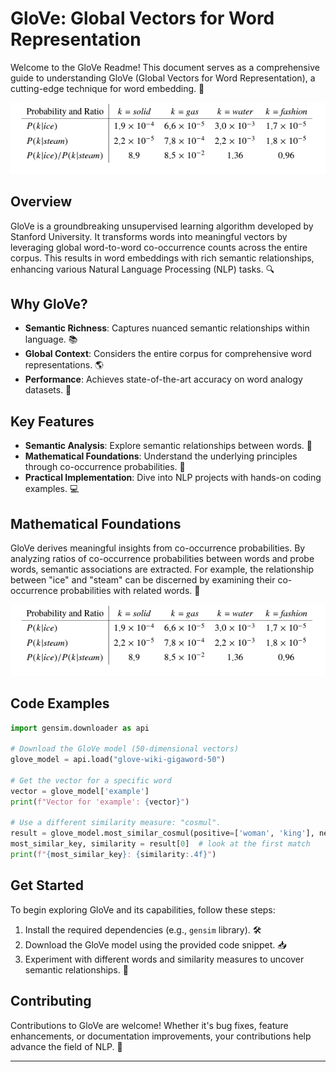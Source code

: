 

# GloVe: Global Vectors for Word Representation

Welcome to the GloVe Readme! This document serves as a comprehensive guide to understanding GloVe (Global Vectors for Word Representation), a cutting-edge technique for word embedding. 🌟

![GloVe](glove.png)

## Overview

GloVe is a groundbreaking unsupervised learning algorithm developed by Stanford University. It transforms words into meaningful vectors by leveraging global word-to-word co-occurrence counts across the entire corpus. This results in word embeddings with rich semantic relationships, enhancing various Natural Language Processing (NLP) tasks. 🔍

## Why GloVe?

- **Semantic Richness**: Captures nuanced semantic relationships within language. 📚
- **Global Context**: Considers the entire corpus for comprehensive word representations. 🌎
- **Performance**: Achieves state-of-the-art accuracy on word analogy datasets. 🚀

## Key Features

- **Semantic Analysis**: Explore semantic relationships between words. 🔬
- **Mathematical Foundations**: Understand the underlying principles through co-occurrence probabilities. 🧮
- **Practical Implementation**: Dive into NLP projects with hands-on coding examples. 💻

## Mathematical Foundations

GloVe derives meaningful insights from co-occurrence probabilities. By analyzing ratios of co-occurrence probabilities between words and probe words, semantic associations are extracted. For example, the relationship between "ice" and "steam" can be discerned by examining their co-occurrence probabilities with related words. 🤔

![GLoVe](glove.png)

## Code Examples

```python
import gensim.downloader as api

# Download the GloVe model (50-dimensional vectors)
glove_model = api.load("glove-wiki-gigaword-50")

# Get the vector for a specific word
vector = glove_model['example']
print(f"Vector for 'example': {vector}")

# Use a different similarity measure: "cosmul".
result = glove_model.most_similar_cosmul(positive=['woman', 'king'], negative=['man'])
most_similar_key, similarity = result[0]  # look at the first match
print(f"{most_similar_key}: {similarity:.4f}")
```

## Get Started

To begin exploring GloVe and its capabilities, follow these steps:

1. Install the required dependencies (e.g., `gensim` library). 🛠️
2. Download the GloVe model using the provided code snippet. 📥
3. Experiment with different words and similarity measures to uncover semantic relationships. 🧠

## Contributing

Contributions to GloVe are welcome! Whether it's bug fixes, feature enhancements, or documentation improvements, your contributions help advance the field of NLP. 🤝

-------
